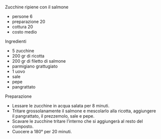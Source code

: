 Zucchine ripiene con il salmone

- persone 6
- preparazione 20
- cottura 20
- costo medio

Ingredienti

- 5 zucchine
- 200 gr di ricotta
- 200 gr di filetto di salmone
- parmigiano grattugiato
- 1 uovo
- sale
- pepe
- pangrattato

Preparazione

- Lessare le zucchine in acqua salata per 8 minuti.
- Tritare grossolanamente il salmone e mescolarlo alla ricotta, aggiungere il pangrattato, il prezzemolo, sale e pepe.
- Scavare le zucchine tritare l’interno che si aggiungerà al resto del composto.
- Cuocere a 180° per 20 minuti.
